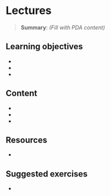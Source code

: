 # Lectures

> **Summary**: _(Fill with PDA content)_

## Learning objectives
- 
- 
- 

## Content
- 
- 
- 

## Resources
- 

## Suggested exercises
- 

